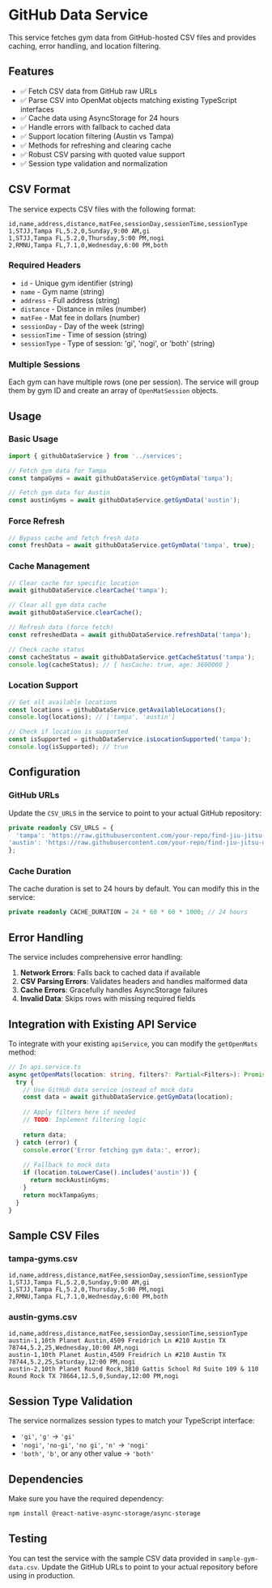 # GitHub Data Service

This service fetches gym data from GitHub-hosted CSV files and provides caching, error handling, and location filtering.

## Features

- ✅ Fetch CSV data from GitHub raw URLs
- ✅ Parse CSV into OpenMat objects matching existing TypeScript interfaces
- ✅ Cache data using AsyncStorage for 24 hours
- ✅ Handle errors with fallback to cached data
- ✅ Support location filtering (Austin vs Tampa)
- ✅ Methods for refreshing and clearing cache
- ✅ Robust CSV parsing with quoted value support
- ✅ Session type validation and normalization

## CSV Format

The service expects CSV files with the following format:

```csv
id,name,address,distance,matFee,sessionDay,sessionTime,sessionType
1,STJJ,Tampa FL,5.2,0,Sunday,9:00 AM,gi
1,STJJ,Tampa FL,5.2,0,Thursday,5:00 PM,nogi
2,RMNU,Tampa FL,7.1,0,Wednesday,6:00 PM,both
```

### Required Headers

- `id` - Unique gym identifier (string)
- `name` - Gym name (string)
- `address` - Full address (string)
- `distance` - Distance in miles (number)
- `matFee` - Mat fee in dollars (number)
- `sessionDay` - Day of the week (string)
- `sessionTime` - Time of session (string)
- `sessionType` - Type of session: 'gi', 'nogi', or 'both' (string)

### Multiple Sessions

Each gym can have multiple rows (one per session). The service will group them by gym ID and create an array of `OpenMatSession` objects.

## Usage

### Basic Usage

```typescript
import { githubDataService } from '../services';

// Fetch gym data for Tampa
const tampaGyms = await githubDataService.getGymData('tampa');

// Fetch gym data for Austin
const austinGyms = await githubDataService.getGymData('austin');
```

### Force Refresh

```typescript
// Bypass cache and fetch fresh data
const freshData = await githubDataService.getGymData('tampa', true);
```

### Cache Management

```typescript
// Clear cache for specific location
await githubDataService.clearCache('tampa');

// Clear all gym data cache
await githubDataService.clearCache();

// Refresh data (force fetch)
const refreshedData = await githubDataService.refreshData('tampa');

// Check cache status
const cacheStatus = await githubDataService.getCacheStatus('tampa');
console.log(cacheStatus); // { hasCache: true, age: 3600000 }
```

### Location Support

```typescript
// Get all available locations
const locations = githubDataService.getAvailableLocations();
console.log(locations); // ['tampa', 'austin']

// Check if location is supported
const isSupported = githubDataService.isLocationSupported('tampa');
console.log(isSupported); // true
```

## Configuration

### GitHub URLs

Update the `CSV_URLS` in the service to point to your actual GitHub repository:

```typescript
private readonly CSV_URLS = {
  'tampa': 'https://raw.githubusercontent.com/your-repo/find-jiu-jitsu-data/main/tampa-gyms.csv',
'austin': 'https://raw.githubusercontent.com/your-repo/find-jiu-jitsu-data/main/austin-gyms.csv'
};
```

### Cache Duration

The cache duration is set to 24 hours by default. You can modify this in the service:

```typescript
private readonly CACHE_DURATION = 24 * 60 * 60 * 1000; // 24 hours
```

## Error Handling

The service includes comprehensive error handling:

1. **Network Errors**: Falls back to cached data if available
2. **CSV Parsing Errors**: Validates headers and handles malformed data
3. **Cache Errors**: Gracefully handles AsyncStorage failures
4. **Invalid Data**: Skips rows with missing required fields

## Integration with Existing API Service

To integrate with your existing `apiService`, you can modify the `getOpenMats` method:

```typescript
// In api.service.ts
async getOpenMats(location: string, filters?: Partial<Filters>): Promise<OpenMat[]> {
  try {
    // Use GitHub data service instead of mock data
    const data = await githubDataService.getGymData(location);
    
    // Apply filters here if needed
    // TODO: Implement filtering logic
    
    return data;
  } catch (error) {
    console.error('Error fetching gym data:', error);
    
    // Fallback to mock data
    if (location.toLowerCase().includes('austin')) {
      return mockAustinGyms;
    }
    return mockTampaGyms;
  }
}
```

## Sample CSV Files

### tampa-gyms.csv
```csv
id,name,address,distance,matFee,sessionDay,sessionTime,sessionType
1,STJJ,Tampa FL,5.2,0,Sunday,9:00 AM,gi
1,STJJ,Tampa FL,5.2,0,Thursday,5:00 PM,nogi
2,RMNU,Tampa FL,7.1,0,Wednesday,6:00 PM,both
```

### austin-gyms.csv
```csv
id,name,address,distance,matFee,sessionDay,sessionTime,sessionType
austin-1,10th Planet Austin,4509 Freidrich Ln #210 Austin TX 78744,5.2,25,Wednesday,10:00 AM,nogi
austin-1,10th Planet Austin,4509 Freidrich Ln #210 Austin TX 78744,5.2,25,Saturday,12:00 PM,nogi
austin-2,10th Planet Round Rock,3810 Gattis School Rd Suite 109 & 110 Round Rock TX 78664,12.5,0,Sunday,12:00 PM,nogi
```

## Session Type Validation

The service normalizes session types to match your TypeScript interface:

- `'gi'`, `'g'` → `'gi'`
- `'nogi'`, `'no-gi'`, `'no gi'`, `'n'` → `'nogi'`
- `'both'`, `'b'`, or any other value → `'both'`

## Dependencies

Make sure you have the required dependency:

```bash
npm install @react-native-async-storage/async-storage
```

## Testing

You can test the service with the sample CSV data provided in `sample-gym-data.csv`. Update the GitHub URLs to point to your actual repository before using in production. 